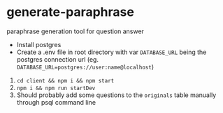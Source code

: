 # generate-paraphrase
paraphrase generation tool for question answer

- Install postgres
- Create a .env file in root directory with var `DATABASE_URL` being the postgres connection url (eg. `DATABASE_URL=postgres://user:name@localhost`)


1. `cd client && npm i && npm start`
2. `npm i && npm run startDev`
3. Should probably add some questions to the `originals` table manually through psql command line

